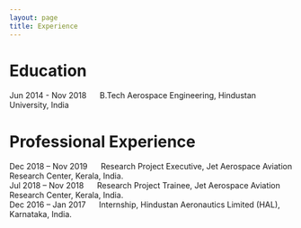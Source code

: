 ```yaml
---
layout: page
title: Experience
--- 
```



# Education 
 Jun 2014 - Nov 2018   &nbsp;&nbsp;&nbsp;&nbsp;   B.Tech Aerospace Engineering, Hindustan University, India
  
# Professional Experience
  Dec 2018 – Nov 2019     &nbsp;&nbsp;&nbsp;&nbsp; Research Project Executive, Jet Aerospace Aviation Research Center, Kerala, India.<br> 
  Jul 2018 – Nov 2018     &nbsp;&nbsp;&nbsp;&nbsp; Research Project Trainee, Jet Aerospace Aviation Research Center, Kerala, India.<br>
  Dec 2016 – Jan 2017     &nbsp;&nbsp;&nbsp;&nbsp; Internship, Hindustan Aeronautics Limited (HAL), Karnataka, India.


   
   
               




